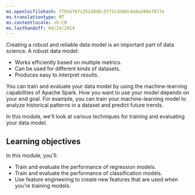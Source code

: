 ```yaml
---
ms.openlocfilehash: f703e76fc252d8d6c5ff1c3d80c4e0a106ef877e
ms.translationtype: MT
ms.contentlocale: zh-CN
ms.lasthandoff: 04/24/2019
---
```

Creating a robust and reliable data model is an important part of data science. A robust data model:

- Works efficiently based on multiple metrics.
- Can be used for different kinds of datasets.
- Produces easy to interpret results.

You can train and evaluate your data model by using the machine-learning capabilities of Apache Spark. How you want to use your model depends on your end goal. For example, you can train your machine-learning model to analyze historical patterns in a dataset and predict future trends.

In this module, we'll look at various techniques for training and evaluating your data model.

## <a name="learning-objectives"></a>Learning objectives

In this module, you'll:

- Train and evaluate the performance of regression models.
- Train and evaluate the performance of classification models.
- Use feature engineering to create new features that are used when you're training models.